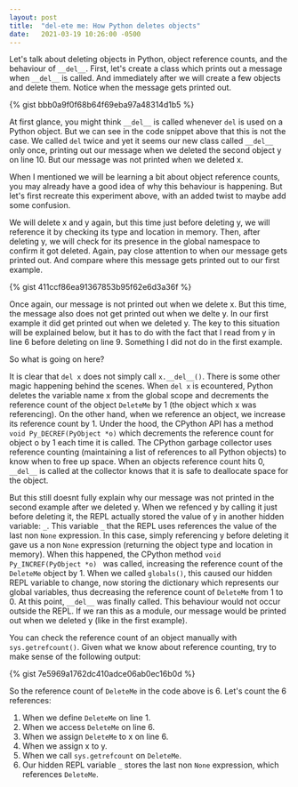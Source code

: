```yaml
---
layout: post
title:  "del-ete me: How Python deletes objects"
date:   2021-03-19 10:26:00 -0500
---
```

Let's talk about deleting objects in Python, object reference counts, and the behaviour of ```__del__```. First, let's create a class which prints out a message when ```__del__``` is called. And immediately after we will create a few objects and delete them. Notice when the message gets printed out. 

{% gist bbb0a9f0f68b64f69eba97a48314d1b5 %} 

At first glance, you might think ```__del__``` is called whenever ```del``` is used on a Python object. But we can see in the code snippet above that this is not the case. We called ```del``` twice and yet it seems our new class called ```__del__``` only once, printing out our message when we deleted the second object y on line 10. But our message was not printed when we deleted x. 

When I mentioned we will be learning a bit about object reference counts, you may already have a good idea of why this behaviour is happening. But let's first recreate this experiment above, with an added twist to maybe add some confusion. 

We will delete x and y again, but this time just before deleting y, we will reference it by checking its type and location in memory. Then, after deleting y, we will check for its presence in the global namespace to confirm it got deleted. Again, pay close attention to when our message gets printed out. And compare where this message gets printed out to our first example. 

{% gist 411ccf86ea91367853b95f62e6d3a36f %}

Once again, our message is not printed out when we delete x. But this time, the message also does not get printed out when we delte y. In our first example it did get printed out when we deleted y. The key to this situation will be explained below, but it has to do with the fact that I read from y in line 6 before deleting on line 9. Something I did not do in the first example. 

So what is going on here?

It is clear that ```del x``` does not simply call ```x.__del__()```. There is some other magic happening behind the scenes. 
When ```del x``` is ecountered, Python deletes the variable name x from the global scope and decrements the reference count of the object ```DeleteMe``` by 1 (the object which x was referencing). On the other hand, when we reference an object, we increase its reference count by 1. Under the hood, the CPython API has a method ```void Py_DECREF(PyObject *o)``` which decrements the reference count for object o by 1 each time it is called. The CPython garbage collector uses reference counting (maintaining a list of references to all Python objects) to know when to free up space. When an objects reference count hits 0, ```__del__``` is called at the collector knows that it is safe to deallocate space for the object. 

But this still doesnt fully explain why our message was not printed in the second example after we deleted y. When we refenced y by calling it just before deleting it, the REPL actually stored the value of y in another hidden variable: ```_```. This variable ```_``` that the REPL uses references the value of the last non ```None``` expression. In this case, simply referencing y before deleting it gave us a non ```None``` expression (returning the object type and location in memory). When this happened, the CPython method ```void Py_INCREF(PyObject *o)
``` was called, increasing the reference count of the ```DeleteMe``` object by 1. When we called ```globals()```, this caused our hidden REPL variable to change, now storing the dictionary which represents our global variables, thus decreasing the reference count of ```DeleteMe``` from 1 to 0. At this point, ```__del__``` was finally called. This behaviour would not occur outside the REPL. If we ran this as a module, our message would be printed out when we deleted y (like in the first example).  

You can check the reference count of an object manually with ```sys.getrefcount()```. Given what we know about reference counting, try to make sense of the following output:

{% gist 7e5969a1762dc410adce06ab0ec16b0d %}

So the reference count of ```DeleteMe``` in the code above is 6. Let's count the 6 references: 
1.  When we define ```DeleteMe``` on line 1. 
2.  When we access ```DeleteMe``` on line 6.
3.  When we assign ```DeleteMe``` to x on line 6.
4. When we assign x to y.
5. When we call ```sys.getrefcount``` on ```DeleteMe```.
6.  Our hidden REPL variable ```_``` stores the last non ```None``` expression, which references ```DeleteMe```.  
